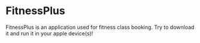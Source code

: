 # FitnessPlus

FitnessPlus is an application used for fitness class booking. Try to download it and run it in your apple device(s)!
